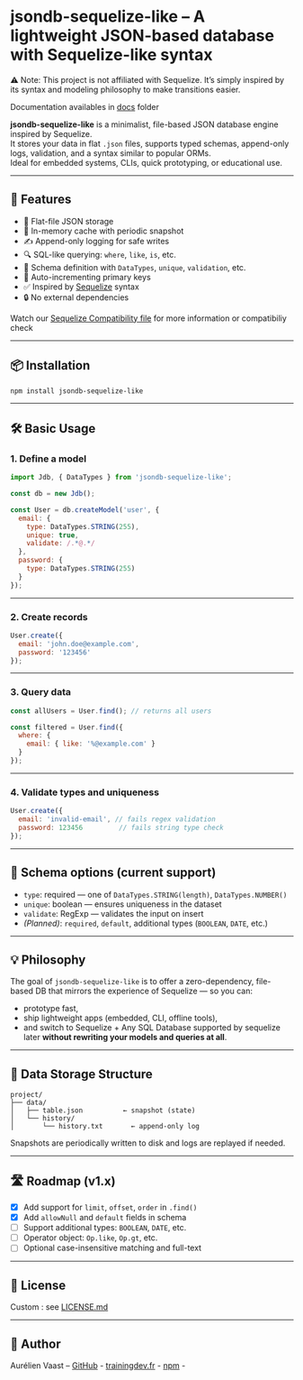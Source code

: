# jsondb-sequelize-like – A lightweight JSON-based database with Sequelize-like syntax

⚠️ Note: This project is not affiliated with Sequelize. It’s simply inspired by its syntax and modeling philosophy to make transitions easier.

Documentation availables in <a href="https://training-dev-fr.github.io/jsondb-sequelize-like/" target="_blank">docs</a> folder

**jsondb-sequelize-like** is a minimalist, file-based JSON database engine inspired by Sequelize.  
It stores your data in flat `.json` files, supports typed schemas, append-only logs, validation, and a syntax similar to popular ORMs.  
Ideal for embedded systems, CLIs, quick prototyping, or educational use.

---

## 🚀 Features

- 💾 Flat-file JSON storage
- 🧠 In-memory cache with periodic snapshot
- ✍️ Append-only logging for safe writes
- 🔍 SQL-like querying: `where`, `like`, `is`, etc.
- 🧱 Schema definition with `DataTypes`, `unique`, `validation`, etc.
- 🎯 Auto-incrementing primary keys
- ✅ Inspired by <a href="https://sequelize.org" target="_blank">Sequelize</a> syntax
- 🔒 No external dependencies

Watch our <a href="./Sequelize_Compatibility.md" target="_blank">Sequelize Compatibility file</a> for more information or compatibiliy check

---

## 📦 Installation

```bash
npm install jsondb-sequelize-like
```

---

## 🛠️ Basic Usage

### 1. Define a model

```js
import Jdb, { DataTypes } from 'jsondb-sequelize-like';

const db = new Jdb();

const User = db.createModel('user', {
  email: {
    type: DataTypes.STRING(255),
    unique: true,
    validate: /.*@.*/
  },
  password: {
    type: DataTypes.STRING(255)
  }
});
```

---

### 2. Create records

```js
User.create({
  email: 'john.doe@example.com',
  password: '123456'
});
```

---

### 3. Query data

```js
const allUsers = User.find(); // returns all users

const filtered = User.find({
  where: {
    email: { like: '%@example.com' }
  }
});
```

---

### 4. Validate types and uniqueness

```js
User.create({
  email: 'invalid-email', // fails regex validation
  password: 123456         // fails string type check
});
```

---

## 🧪 Schema options (current support)

- `type`: required — one of `DataTypes.STRING(length)`, `DataTypes.NUMBER()`
- `unique`: boolean — ensures uniqueness in the dataset
- `validate`: RegExp — validates the input on insert
- *(Planned)*: `required`, `default`, additional types (`BOOLEAN`, `DATE`, etc.)

---

## 💡 Philosophy

The goal of `jsondb-sequelize-like` is to offer a zero-dependency, file-based DB that mirrors the experience of Sequelize — so you can:
- prototype fast,
- ship lightweight apps (embedded, CLI, offline tools),
- and switch to Sequelize + Any SQL Database supported by sequelize later **without rewriting your models and queries at all**.

---

## 📁 Data Storage Structure

```
project/
├── data/
│   ├── table.json          ← snapshot (state)
│   └── history/
│       └── history.txt       ← append-only log
```

Snapshots are periodically written to disk and logs are replayed if needed.

---

## 🛣️ Roadmap (v1.x)

- [x] Add support for `limit`, `offset`, `order` in `.find()`
- [x] Add `allowNull` and `default` fields in schema
- [ ] Support additional types: `BOOLEAN`, `DATE`, etc.
- [ ] Operator object: `Op.like`, `Op.gt`, etc.
- [ ] Optional case-insensitive matching and full-text
---

## 📄 License

Custom : see <a href="./LICENSE.md" target="_blank">LICENSE.md</a>

---

## 🙌 Author

Aurélien Vaast – 
<a href="https://github.com/training-dev-fr/jsondb-sequelize-like" target="_blank">GitHub</a> -
<a href="https://training-dev.fr" target="_blank">trainingdev.fr</a> -
<a href="https://www.npmjs.com/package/jsondb-sequelize-like" target="_blank">npm</a> -
